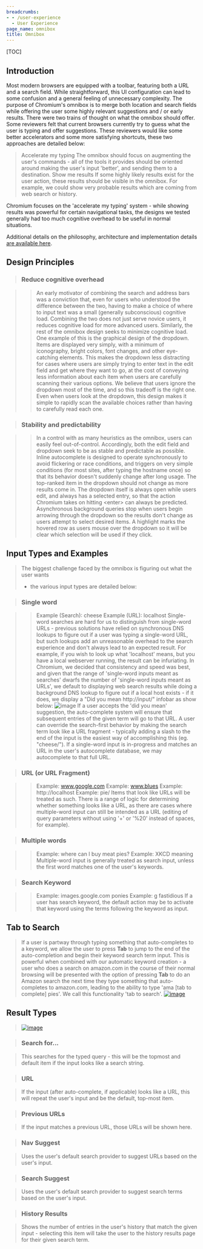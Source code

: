 ```yaml
---
breadcrumbs:
- - /user-experience
  - User Experience
page_name: omnibox
title: Omnibox
---
```


[TOC]

## Introduction

Most modern browsers are equipped with a toolbar, featuring both a URL and a
search field. While straightforward, this UI configuration can lead to some
confusion and a general feeling of unnecessary complexity. The purpose of
Chromium's omnibox is to merge both location and search fields while offering
the user some highly relevant suggestions and / or early results.
There were two trains of thought on what the omnibox should offer. Some
reviewers felt that current browsers currently try to guess what the user is
typing and offer suggestions. These reviewers would like some better
accelerators and some more satisfying shortcuts, these two approaches are
detailed below:

> Accelerate my typing
> The omnibox should focus on augmenting the user's commands - all of the tools
> it provides should be oriented around making the user's input 'better', and
> sending them to a destination.
> Show me results
> If some highly likely results exist for the user action, these results should
> be visible in the omnibox. For example, we could show very probable results
> which are coming from web search or history.

Chromium focuses on the 'accelerate my typing' system - while showing results
was powerful for certain navigational tasks, the designs we tested generally had
too much cognitive overhead to be useful in normal situations.

Additional details on the philosophy, architecture and implementation details
[are available
here](https://docs.google.com/document/d/1Dk_U-zXiMFynKOYYKrS6VKUXrON_ta2mYnAyHa-Uvc0/edit).

## Design Principles

> ### Reduce cognitive overhead

> > An early motivator of combining the search and address bars was a conviction
> > that, even for users who understood the difference between the two, having
> > to make a choice of where to input text was a small (generally subconscious)
> > cognitive load. Combining the two does not just serve novice users, it
> > reduces cognitive load for more advanced users. Similarly, the rest of the
> > omnibox design seeks to minimize cognitive load.
> > One example of this is the graphical design of the dropdown. Items are
> > displayed very simply, with a minimum of iconography, bright colors, font
> > changes, and other eye-catching elements. This makes the dropdown less
> > distracting for cases where users are simply trying to enter text in the
> > edit field and get where they want to go, at the cost of conveying less
> > information about each item when users are carefully scanning their various
> > options. We believe that users ignore the dropdown most of the time, and so
> > this tradeoff is the right one. Even when users look at the dropdown, this
> > design makes it simple to rapidly scan the available choices rather than
> > having to carefully read each one.

> ### Stability and predictability

> > In a control with as many heuristics as the omnibox, users can easily feel
> > out-of-control. Accordingly, both the edit field and dropdown seek to be as
> > stable and predictable as possible. Inline autocomplete is designed to
> > operate synchronously to avoid flickering or race conditions, and triggers
> > on very simple conditions (for most sites, after typing the hostname once)
> > so that its behavior doesn't suddenly change after long usage. The
> > top-ranked item in the dropdown should not change as more results come in.
> > The dropdown itself is always open while users edit, and always has a
> > selected entry, so that the action Chromium takes on hitting &lt;enter&gt;
> > can always be predicted. Asynchronous background queries stop when users
> > begin arrowing through the dropdown so the results don't change as users
> > attempt to select desired items. A highlight marks the hovered row as users
> > mouse over the dropdown so it will be clear which selection will be used if
> > they click.

## Input Types and Examples

> The biggest challenge faced by the omnibox is figuring out what the user wants
> - the various input types are detailed below:

> ### Single word

> > Example (Search): cheese
> > Example (URL): localhost
> > Single-word searches are hard for us to distinguish from single-word URLs -
> > previous solutions have relied on synchronous DNS lookups to figure out if a
> > user was typing a single-word URL, but such lookups add an unreasonable
> > overhead to the search experience and don't always lead to an expected
> > result. For example, if you wish to look up what 'localhost' means, but you
> > have a local webserver running, the result can be infuriating.
> > In Chromium, we decided that consistency and speed was best, and given that
> > the range of 'single-word inputs meant as searches' dwarfs the number of
> > 'single-word inputs meant as URLs', we default to displaying web search
> > results while doing a background DNS lookup to figure out if a local host
> > exists - if it does, we display a "Did you mean http://input/" infobar as
> > show below:
> > <img alt="image" src="/user-experience/omnibox/cheese_results.png">
> > If a user accepts the 'did you mean' suggestion, the auto-complete system
> > will ensure that subsequent entries of the given term will go to that URL.
> > A user can override the search-first behavior by making the search term look
> > like a URL fragment - typically adding a slash to the end of the input is
> > the easiest way of accomplishing this (eg. "cheese/").
> > If a single-word input is in-progress and matches an URL in the user's
> > autocomplete database, we may autocomplete to that full URL.

> ### URL (or URL Fragment)

> > Example: www.google.com
> > Example: www.blues
> > Example: http://localhost
> > Example: pie/
> > Items that look like URLs will be treated as such. There is a range of logic
> > for determining whether something looks like a URL, as there are cases where
> > multiple-word input can still be intended as a URL (editing of query
> > parameters without using '+' or '%20' instead of spaces, for example).

> ### Multiple words

> > Example: where can I buy meat pies?
> > Example: XKCD meaning
> > Multiple-word input is generally treated as search input, unless the first
> > word matches one of the user's keywords.

> ### Search Keyword

> > Example: images.google.com ponies
> > Example: g fastidious
> > If a user has search keyword, the default action may be to activate that
> > keyword using the terms following the keyword as input.

## Tab to Search

> If a user is partway through typing something that auto-completes to a
> keyword, we allow the user to press **Tab** to jump to the end of the
> auto-completion and begin their keyword search term input. This is powerful
> when combined with our automatic keyword creation - a user who does a search
> on amazon.com in the course of their normal browsing will be presented with
> the option of pressing **Tab** to do an Amazon search the next time they type
> something that auto-completes to amazon.com, leading to the ability to type
> 'ama \[tab to complete\] pies'. We call this functionality 'tab to search'.
> [<img alt="image"
> src="/user-experience/omnibox/keyword.png">](/user-experience/omnibox/keyword.png)

## Result Types

> [<img alt="image"
> src="/user-experience/omnibox/omnibox_results.png">](/user-experience/omnibox/omnibox_results.png)

> ### Search for...

> This searches for the typed query - this will be the topmost and default item
> if the input looks like a search string.

> ### URL

> If the input (after auto-complete, if applicable) looks like a URL, this will
> repeat the user's input and be the default, top-most item.

> ### Previous URLs

> If the input matches a previous URL, those URLs will be shown here.

> ### Nav Suggest

> Uses the user's default search provider to suggest URLs based on the user's
> input.

> ### Search Suggest

> Uses the user's default search provider to suggest search terms based on the
> user's input.

> ### History Results

> Shows the number of entries in the user's history that match the given input -
> selecting this item will take the user to the history results page for their
> given search term.
